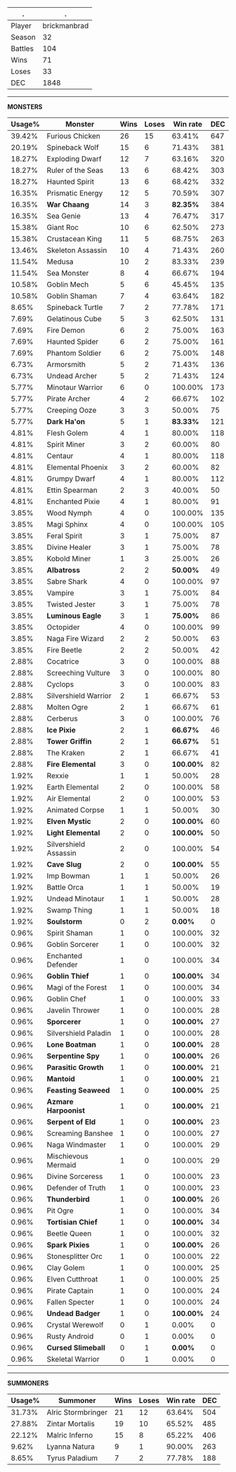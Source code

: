 .|.
|-|-
Player|brickmanbrad
Season|32
Battles|104
Wins|71
Loses|33
DEC|1848

---
**MONSTERS**

Usage%|Monster|Wins|Loses|Win rate|DEC|
-|-|-|-|-|-|
39.42%|Furious Chicken|26|15|63.41%|647|
20.19%|Spineback Wolf|15|6|71.43%|381|
18.27%|Exploding Dwarf|12|7|63.16%|320|
18.27%|Ruler of the Seas|13|6|68.42%|303|
18.27%|Haunted Spirit|13|6|68.42%|332|
16.35%|Prismatic Energy|12|5|70.59%|307|
16.35%|**War Chaang**|14|3|**82.35%**|384|
16.35%|Sea Genie|13|4|76.47%|317|
15.38%|Giant Roc|10|6|62.50%|273|
15.38%|Crustacean King|11|5|68.75%|263|
13.46%|Skeleton Assassin|10|4|71.43%|260|
11.54%|Medusa|10|2|83.33%|239|
11.54%|Sea Monster|8|4|66.67%|194|
10.58%|Goblin Mech|5|6|45.45%|135|
10.58%|Goblin Shaman|7|4|63.64%|182|
8.65%|Spineback Turtle|7|2|77.78%|171|
7.69%|Gelatinous Cube|5|3|62.50%|131|
7.69%|Fire Demon|6|2|75.00%|163|
7.69%|Haunted Spider|6|2|75.00%|161|
7.69%|Phantom Soldier|6|2|75.00%|148|
6.73%|Armorsmith|5|2|71.43%|136|
6.73%|Undead Archer|5|2|71.43%|124|
5.77%|Minotaur Warrior|6|0|100.00%|173|
5.77%|Pirate Archer|4|2|66.67%|102|
5.77%|Creeping Ooze|3|3|50.00%|75|
5.77%|**Dark Ha'on**|5|1|**83.33%**|121|
4.81%|Flesh Golem|4|1|80.00%|118|
4.81%|Spirit Miner|3|2|60.00%|80|
4.81%|Centaur|4|1|80.00%|118|
4.81%|Elemental Phoenix|3|2|60.00%|82|
4.81%|Grumpy Dwarf|4|1|80.00%|112|
4.81%|Ettin Spearman|2|3|40.00%|50|
4.81%|Enchanted Pixie|4|1|80.00%|91|
3.85%|Wood Nymph|4|0|100.00%|135|
3.85%|Magi Sphinx|4|0|100.00%|105|
3.85%|Feral Spirit|3|1|75.00%|87|
3.85%|Divine Healer|3|1|75.00%|78|
3.85%|Kobold Miner|1|3|25.00%|26|
3.85%|**Albatross**|2|2|**50.00%**|49|
3.85%|Sabre Shark|4|0|100.00%|97|
3.85%|Vampire|3|1|75.00%|84|
3.85%|Twisted Jester|3|1|75.00%|78|
3.85%|**Luminous Eagle**|3|1|**75.00%**|86|
3.85%|Octopider|4|0|100.00%|99|
3.85%|Naga Fire Wizard|2|2|50.00%|63|
3.85%|Fire Beetle|2|2|50.00%|42|
2.88%|Cocatrice|3|0|100.00%|88|
2.88%|Screeching Vulture|3|0|100.00%|80|
2.88%|Cyclops|3|0|100.00%|83|
2.88%|Silvershield Warrior|2|1|66.67%|53|
2.88%|Molten Ogre|2|1|66.67%|61|
2.88%|Cerberus|3|0|100.00%|76|
2.88%|**Ice Pixie**|2|1|**66.67%**|46|
2.88%|**Tower Griffin**|2|1|**66.67%**|51|
2.88%|The Kraken|2|1|66.67%|41|
2.88%|**Fire Elemental**|3|0|**100.00%**|82|
1.92%|Rexxie|1|1|50.00%|28|
1.92%|Earth Elemental|2|0|100.00%|58|
1.92%|Air Elemental|2|0|100.00%|53|
1.92%|Animated Corpse|1|1|50.00%|30|
1.92%|**Elven Mystic**|2|0|**100.00%**|60|
1.92%|**Light Elemental**|2|0|**100.00%**|50|
1.92%|Silvershield Assassin|2|0|100.00%|54|
1.92%|**Cave Slug**|2|0|**100.00%**|55|
1.92%|Imp Bowman|1|1|50.00%|26|
1.92%|Battle Orca|1|1|50.00%|19|
1.92%|Undead Minotaur|1|1|50.00%|28|
1.92%|Swamp Thing|1|1|50.00%|18|
1.92%|**Soulstorm**|0|2|**0.00%**|0|
0.96%|Spirit Shaman|1|0|100.00%|32|
0.96%|Goblin Sorcerer|1|0|100.00%|32|
0.96%|Enchanted Defender|1|0|100.00%|34|
0.96%|**Goblin Thief**|1|0|**100.00%**|34|
0.96%|Magi of the Forest|1|0|100.00%|34|
0.96%|Goblin Chef|1|0|100.00%|33|
0.96%|Javelin Thrower|1|0|100.00%|28|
0.96%|**Sporcerer**|1|0|**100.00%**|27|
0.96%|Silvershield Paladin|1|0|100.00%|28|
0.96%|**Lone Boatman**|1|0|**100.00%**|28|
0.96%|**Serpentine Spy**|1|0|**100.00%**|26|
0.96%|**Parasitic Growth**|1|0|**100.00%**|21|
0.96%|**Mantoid**|1|0|**100.00%**|21|
0.96%|**Feasting Seaweed**|1|0|**100.00%**|25|
0.96%|**Azmare Harpoonist**|1|0|**100.00%**|21|
0.96%|**Serpent of Eld**|1|0|**100.00%**|23|
0.96%|Screaming Banshee|1|0|100.00%|27|
0.96%|Naga Windmaster|1|0|100.00%|29|
0.96%|Mischievous Mermaid|1|0|100.00%|29|
0.96%|Divine Sorceress|1|0|100.00%|23|
0.96%|Defender of Truth|1|0|100.00%|23|
0.96%|**Thunderbird**|1|0|**100.00%**|26|
0.96%|Pit Ogre|1|0|100.00%|34|
0.96%|**Tortisian Chief**|1|0|**100.00%**|34|
0.96%|Beetle Queen|1|0|100.00%|32|
0.96%|**Spark Pixies**|1|0|**100.00%**|26|
0.96%|Stonesplitter Orc|1|0|100.00%|22|
0.96%|Clay Golem|1|0|100.00%|25|
0.96%|Elven Cutthroat|1|0|100.00%|25|
0.96%|Pirate Captain|1|0|100.00%|24|
0.96%|Fallen Specter|1|0|100.00%|24|
0.96%|**Undead Badger**|1|0|**100.00%**|24|
0.96%|Crystal Werewolf|0|1|0.00%|0|
0.96%|Rusty Android|0|1|0.00%|0|
0.96%|**Cursed Slimeball**|0|1|**0.00%**|0|
0.96%|Skeletal Warrior|0|1|0.00%|0|

---
**SUMMONERS**

Usage%|Summoner|Wins|Loses|Win rate|DEC|
-|-|-|-|-|-|
31.73%|Alric Stormbringer|21|12|63.64%|504|
27.88%|Zintar Mortalis|19|10|65.52%|485|
22.12%|Malric Inferno|15|8|65.22%|406|
9.62%|Lyanna Natura|9|1|90.00%|263|
8.65%|Tyrus Paladium|7|2|77.78%|188|

